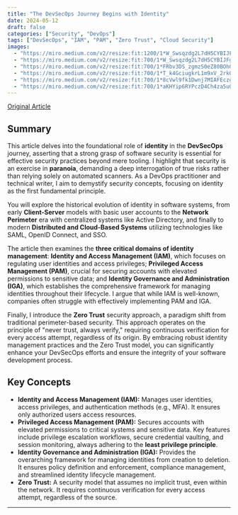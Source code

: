 ```yaml
---
title: "The DevSecOps Journey Begins with Identity"
date: 2024-05-12
draft: false
categories: ["Security", "DevOps"]
tags: ["DevSecOps", "IAM", "PAM", "Zero Trust", "Cloud Security"]
images:
  - "https://miro.medium.com/v2/resize:fit:1200/1*W_Swsqzdg2L7dH5CYBIJFg.png"
  - "https://miro.medium.com/v2/resize:fit:700/1*W_Swsqzdg2L7dH5CYBIJFg.png"
  - "https://miro.medium.com/v2/resize:fit:700/1*FRbv3DS_zgmzS0eZ80BOhQ.png"
  - "https://miro.medium.com/v2/resize:fit:700/1*T_k4GciugkrL1m9xV_2rkQ.png"
  - "https://miro.medium.com/v2/resize:fit:700/1*8cVwl9fk1Dwnj7MIAFEczg.png"
  - "https://miro.medium.com/v2/resize:fit:700/1*aKHYip6RYPczD4Ch4za5uQ.png"
---
```


[Original Article](https://medium.com/itnext/beyond-the-devsecops-hype-the-journey-begins-with-identity-f18284e321be)

## Summary

This article delves into the foundational role of **identity** in the **DevSecOps** journey, asserting that a strong grasp of software security is essential for effective security practices beyond mere tooling. I highlight that security is an exercise in **paranoia**, demanding a deep interrogation of true risks rather than relying solely on automated scanners. As a DevOps practitioner and technical writer, I aim to demystify security concepts, focusing on identity as the first fundamental principle.

You will explore the historical evolution of identity in software systems, from early **Client-Server** models with basic user accounts to the **Network Perimeter** era with centralized systems like Active Directory, and finally to modern **Distributed and Cloud-Based Systems** utilizing technologies like SAML, OpenID Connect, and SSO.

The article then examines the **three critical domains of identity management**: **Identity and Access Management (IAM)**, which focuses on regulating user identities and access privileges; **Privileged Access Management (PAM)**, crucial for securing accounts with elevated permissions to sensitive data; and **Identity Governance and Administration (IGA)**, which establishes the comprehensive framework for managing identities throughout their lifecycle. I argue that while IAM is well-known, companies often struggle with effectively implementing PAM and IGA.

Finally, I introduce the **Zero Trust** security approach, a paradigm shift from traditional perimeter-based security. This approach operates on the principle of "never trust, always verify," requiring continuous verification for every access attempt, regardless of its origin. By embracing robust identity management practices and the Zero Trust model, you can significantly enhance your DevSecOps efforts and ensure the integrity of your software development process.

## Key Concepts

*   **Identity and Access Management (IAM):** Manages user identities, access privileges, and authentication methods (e.g., MFA). It ensures only authorized users access resources.
*   **Privileged Access Management (PAM):** Secures accounts with elevated permissions to critical systems and sensitive data. Key features include privilege escalation workflows, secure credential vaulting, and session monitoring, always adhering to the **least privilege principle**.
*   **Identity Governance and Administration (IGA):** Provides the overarching framework for managing identities from creation to deletion. It ensures policy definition and enforcement, compliance management, and streamlined identity lifecycle management.
*   **Zero Trust:** A security model that assumes no implicit trust, even within the network. It requires continuous verification for every access attempt, regardless of the source.

---
